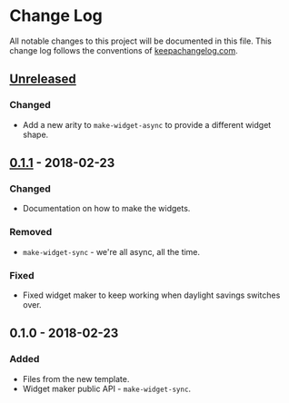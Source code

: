 # Change Log
All notable changes to this project will be documented in this file. This change log follows the conventions of [keepachangelog.com](http://keepachangelog.com/).

## [Unreleased]
### Changed
- Add a new arity to `make-widget-async` to provide a different widget shape.

## [0.1.1] - 2018-02-23
### Changed
- Documentation on how to make the widgets.

### Removed
- `make-widget-sync` - we're all async, all the time.

### Fixed
- Fixed widget maker to keep working when daylight savings switches over.

## 0.1.0 - 2018-02-23
### Added
- Files from the new template.
- Widget maker public API - `make-widget-sync`.

[Unreleased]: https://github.com/your-name/ptarmigan/compare/0.1.1...HEAD
[0.1.1]: https://github.com/your-name/ptarmigan/compare/0.1.0...0.1.1
